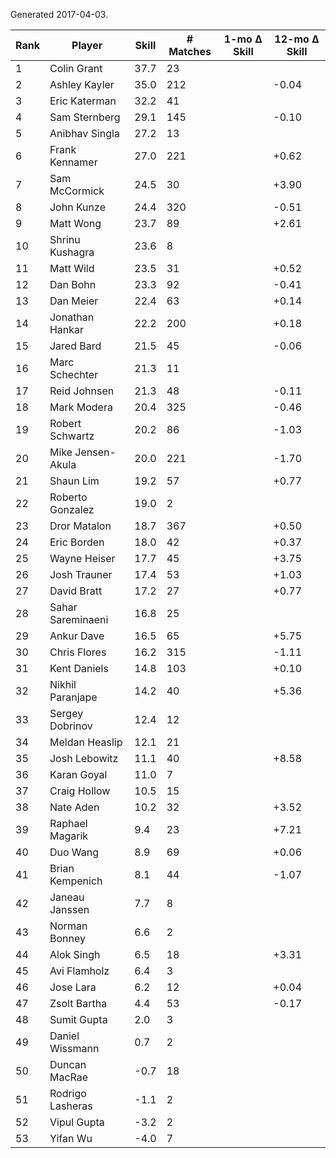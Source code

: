 Generated 2017-04-03.

| Rank | Player            | Skill | # Matches | 1-mo Δ Skill | 12-mo Δ Skill |
|------|-------------------|-------|-----------|--------------|---------------|
|    1 | Colin Grant       |  37.7 |        23 |              |               |
|    2 | Ashley Kayler     |  35.0 |       212 |              |         -0.04 |
|    3 | Eric Katerman     |  32.2 |        41 |              |               |
|    4 | Sam Sternberg     |  29.1 |       145 |              |         -0.10 |
|    5 | Anibhav Singla    |  27.2 |        13 |              |               |
|    6 | Frank Kennamer    |  27.0 |       221 |              |         +0.62 |
|    7 | Sam McCormick     |  24.5 |        30 |              |         +3.90 |
|    8 | John Kunze        |  24.4 |       320 |              |         -0.51 |
|    9 | Matt Wong         |  23.7 |        89 |              |         +2.61 |
|   10 | Shrinu Kushagra   |  23.6 |         8 |              |               |
|   11 | Matt Wild         |  23.5 |        31 |              |         +0.52 |
|   12 | Dan Bohn          |  23.3 |        92 |              |         -0.41 |
|   13 | Dan Meier         |  22.4 |        63 |              |         +0.14 |
|   14 | Jonathan Hankar   |  22.2 |       200 |              |         +0.18 |
|   15 | Jared Bard        |  21.5 |        45 |              |         -0.06 |
|   16 | Marc Schechter    |  21.3 |        11 |              |               |
|   17 | Reid Johnsen      |  21.3 |        48 |              |         -0.11 |
|   18 | Mark Modera       |  20.4 |       325 |              |         -0.46 |
|   19 | Robert Schwartz   |  20.2 |        86 |              |         -1.03 |
|   20 | Mike Jensen-Akula |  20.0 |       221 |              |         -1.70 |
|   21 | Shaun Lim         |  19.2 |        57 |              |         +0.77 |
|   22 | Roberto Gonzalez  |  19.0 |         2 |              |               |
|   23 | Dror Matalon      |  18.7 |       367 |              |         +0.50 |
|   24 | Eric Borden       |  18.0 |        42 |              |         +0.37 |
|   25 | Wayne Heiser      |  17.7 |        45 |              |         +3.75 |
|   26 | Josh Trauner      |  17.4 |        53 |              |         +1.03 |
|   27 | David Bratt       |  17.2 |        27 |              |         +0.77 |
|   28 | Sahar Sareminaeni |  16.8 |        25 |              |               |
|   29 | Ankur Dave        |  16.5 |        65 |              |         +5.75 |
|   30 | Chris Flores      |  16.2 |       315 |              |         -1.11 |
|   31 | Kent Daniels      |  14.8 |       103 |              |         +0.10 |
|   32 | Nikhil Paranjape  |  14.2 |        40 |              |         +5.36 |
|   33 | Sergey Dobrinov   |  12.4 |        12 |              |               |
|   34 | Meldan Heaslip    |  12.1 |        21 |              |               |
|   35 | Josh Lebowitz     |  11.1 |        40 |              |         +8.58 |
|   36 | Karan Goyal       |  11.0 |         7 |              |               |
|   37 | Craig Hollow      |  10.5 |        15 |              |               |
|   38 | Nate Aden         |  10.2 |        32 |              |         +3.52 |
|   39 | Raphael Magarik   |   9.4 |        23 |              |         +7.21 |
|   40 | Duo Wang          |   8.9 |        69 |              |         +0.06 |
|   41 | Brian Kempenich   |   8.1 |        44 |              |         -1.07 |
|   42 | Janeau Janssen    |   7.7 |         8 |              |               |
|   43 | Norman Bonney     |   6.6 |         2 |              |               |
|   44 | Alok Singh        |   6.5 |        18 |              |         +3.31 |
|   45 | Avi Flamholz      |   6.4 |         3 |              |               |
|   46 | Jose Lara         |   6.2 |        12 |              |         +0.04 |
|   47 | Zsolt Bartha      |   4.4 |        53 |              |         -0.17 |
|   48 | Sumit Gupta       |   2.0 |         3 |              |               |
|   49 | Daniel Wissmann   |   0.7 |         2 |              |               |
|   50 | Duncan MacRae     |  -0.7 |        18 |              |               |
|   51 | Rodrigo Lasheras  |  -1.1 |         2 |              |               |
|   52 | Vipul Gupta       |  -3.2 |         2 |              |               |
|   53 | Yifan Wu          |  -4.0 |         7 |              |               |